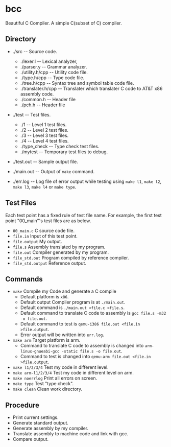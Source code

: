 # bcc

Beautiful C Compiler. A simple C(subset of C) compiler.

## Directory

* ./src -- Source code.
  * ./lexer.l -- Lexical analyzer,
  * ./parser.y -- Grammar analyzer.
  * ./utility.h/cpp -- Utility code file.
  * ./type.h/cpp -- Type code file.
  * ./tree.h/cpp -- Syntax tree and symbol table code file.
  * ./translater.h/cpp -- Translater which translater C code to AT&T x86 assembly code.
  * ./common.h -- Header file
  * ./pch.h -- Header file
* ./test -- Test files.
  * ./1 -- Level 1 test files.
  * ./2 -- Level 2 test files.
  * ./3 -- Level 3 test files.
  * ./4 -- Level 4 test files.
  * ./type_check -- Type check test files.
  * ./mytest -- Temporary test files to debug.

* ./test.out -- Sample output file.

* ./main.out -- Output of `make` command.

* ./err.log -- Log file of error output while testing using `make l1`, `make l2`, `make l3`, `make l4` or `make type`.

## Test Files

Each test point has a fixed rule of test file name. For example, the first test point "00_main"'s test files are as below.

- `00_main.c` C source code file.
- `file.in` Input of this test point.
- `file.output` My output.
- `file.s` Assembly translated by my program.
- `file.out` Compiler generated by my program.
- `file_std.out` Program compiled by reference compiler.
- `file_std.output` Reference output.

## Commands
- `make` Compile my Code and generate a C compile
    - Default platform is `x86`.
    - Default output Compiler program is at `./main.out`. 
    - Default command is `./main.out <file.c >file.s`.
    - Default command to translate C code to assembly is `gcc file.s -m32 -o file.out`.
    - Default command to test is `qemu-i386 file.out <file.in >file.output`.
    - Error output will be written into `err.log`.
- `make arm` Target platform is arm.
    - Command to translate C code to assembly is changed into `arm-linux-gnueabi-gcc -static file.s -o file.out`.
    - Command to test is changed into `qemu-arm file.out <file.in >file.output`.
- `make l1/2/3/4` Test my code in different level.
- `make arm-l1/2/3/4` Test my code in different level on arm.
- `make noerrlog` Print all errors on screen.
- `make type` Test "type check".
- `make clean` Clean work directory.

## Procedure
- Print current settings.
- Generate standard output.
- Generate assembly by my compiler.
- Translate assembly to machine code and link with gcc.
- Compare output.